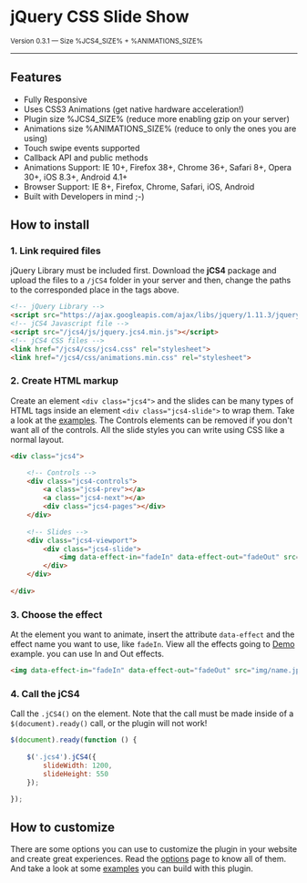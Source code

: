 # jQuery CSS Slide Show

<small class="document-version">Version 0.3.1 &mdash; Size %JCS4_SIZE% + %ANIMATIONS_SIZE%</small>
		
***

## Features
		
* Fully Responsive
* Uses CSS3 Animations (get native hardware acceleration!)
* Plugin size %JCS4_SIZE% (reduce more enabling gzip on your server)
* Animations size %ANIMATIONS_SIZE% (reduce to only the ones you are using)
* Touch swipe events supported
* Callback API and public methods
* Animations Support: IE 10+, Firefox 38+, Chrome 36+, Safari 8+, Opera 30+, iOS 8.3+, Android 4.1+
* Browser Support: IE 8+, Firefox, Chrome, Safari, iOS, Android
* Built with Developers in mind ;-)

## How to install

### 1. Link required files
		
jQuery Library must be included first. Download the **jCS4** package and upload the files to a `/jCS4` folder in your server and then, change the paths to the corresponded place in the tags above.
		
```html
<!-- jQuery Library -->
<script src="https://ajax.googleapis.com/ajax/libs/jquery/1.11.3/jquery.min.js"></script>
<!-- jCS4 Javascript file -->
<script src="/jcs4/js/jquery.jcs4.min.js"></script>
<!-- jCS4 CSS files -->
<link href="/jcs4/css/jcs4.css" rel="stylesheet">
<link href="/jcs4/css/animations.min.css" rel="stylesheet">
```
		
### 2. Create HTML markup
		
Create an element `<div class="jcs4">` and the slides can be many types of HTML tags inside an element `<div class="jcs4-slide">` to wrap them. Take a look at the [examples](examples.php). The Controls elements can be removed if you don't want all of the controls. All the slide styles you can write using CSS like a normal layout.
		
```html
<div class="jcs4">

	<!-- Controls -->
	<div class="jcs4-controls">
		<a class="jcs4-prev"></a>
		<a class="jcs4-next"></a>
		<div class="jcs4-pages"></div>
	</div>
	
	<!-- Slides -->
	<div class="jcs4-viewport">
		<div class="jcs4-slide">
			<img data-effect-in="fadeIn" data-effect-out="fadeOut" src="img/name.jpg">
		</div>
	</div>
	
</div>
```

### 3. Choose the effect

At the element you want to animate, insert the attribute `data-effect` and the effect name you want to use, like `fadeIn`. View all the effects going to [Demo](http://hub.edirpedro.com.br/jcs4/examples/demo.php) example. you can use In and Out effects.
```html
<img data-effect-in="fadeIn" data-effect-out="fadeOut" src="img/name.jpg">
```
		
### 4. Call the jCS4
		
Call the `.jCS4()` on the element. Note that the call must be made inside of a `$(document).ready()` call, or the plugin will not work!
		
```javascript
$(document).ready(function () {
	
	$('.jcs4').jCS4({
		slideWidth: 1200,
		slideHeight: 550
	});

});
```
		
## How to customize
		
There are some options you can use to customize the plugin in your website and create great experiences. Read the [options](http://hub.edirpedro.com.br/jcs4/options.php) page to know all of them. And take a look at some [examples](http://hub.edirpedro.com.br/jcs4/examples.php) you can build with this plugin.
		